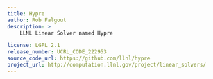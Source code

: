 ```yaml
---
title: Hypre
author: Rob Falgout
description: >
    LLNL Linear Solver named Hypre

license: LGPL 2.1
release_number: UCRL_CODE_222953
source_code_url: https://github.com/llnl/hypre
project_url: http://computation.llnl.gov/project/linear_solvers/
---
```

